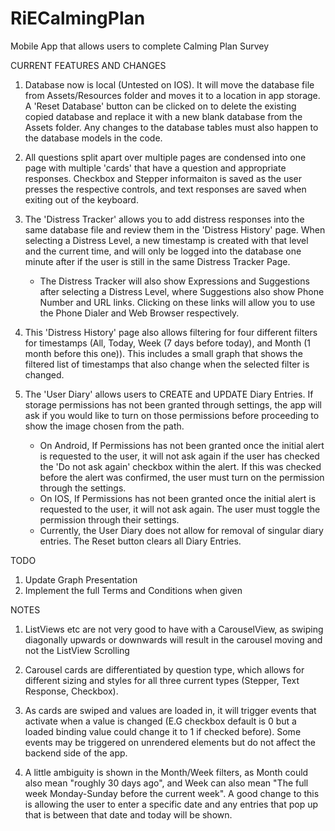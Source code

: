 # RiECalmingPlan
Mobile App that allows users to complete Calming Plan Survey

CURRENT FEATURES AND CHANGES
1. Database now is local (Untested on IOS). 
It will move the database file from Assets/Resources folder and moves it to a location in app storage. A 'Reset Database' button can be clicked on to delete the existing copied database and replace it with a new blank database from the Assets folder.
Any changes to the database tables must also happen to the database models in the code.

2. All questions split apart over multiple pages are condensed into one page with multiple 'cards' that have a question and
appropriate responses. Checkbox and Stepper informaiton is saved as the user presses the respective controls, and text responses are saved when exiting out of the keyboard.

3. The 'Distress Tracker' allows you to add distress responses into the same database file and review them in the 'Distress History' page. When selecting a Distress Level, a new timestamp is created with that level and the current time, and will only be logged into the database one minute after if the user is still in the same Distress Tracker Page.
   - The Distress Tracker will also show Expressions and Suggestions after selecting a Distress Level, where Suggestions also show Phone Number and URL links. Clicking on these links will allow you to use the Phone Dialer and Web Browser respectively.
   
4. This 'Distress History' page also allows filtering for four different filters for timestamps (All, Today, Week (7 days before today), and Month (1 month before this one)). This includes a small graph that shows the filtered list of timestamps that also change when the selected filter is changed.

5. The 'User Diary' allows users to CREATE and UPDATE Diary Entries. If storage permissions has not been granted through settings, the app will ask if you would like to turn on those permissions before proceeding to show the image chosen from the path.
   - On Android, If Permissions has not been granted once the initial alert is requested to the user, it will not ask again if the user has checked the 'Do not ask again' checkbox within the alert. If this was checked before the alert was confirmed, the user must turn on the permission through the settings.
   - On IOS, If Permissions has not been granted once the initial alert is requested to the user, it will not ask again. The user must toggle the permission through their settings.
   - Currently, the User Diary does not allow for removal of singular diary entries. The Reset button clears all Diary Entries.

TODO
1. Update Graph Presentation
2. Implement the full Terms and Conditions when given

NOTES
1. ListViews etc are not very good to have with a CarouselView, as swiping diagonally upwards or downwards will result 
in the carousel moving and not the ListView Scrolling
2. Carousel cards are differentiated by question type, which allows for different sizing and styles for all three current types
(Stepper, Text Response, Checkbox).
3. As cards are swiped and values are loaded in, it will trigger events that activate when a value is changed (E.G checkbox default is 0 but a loaded binding value could change it to 1 if checked before). Some events may be triggered on unrendered elements but do not affect the backend side of the app.

4. A little ambiguity is shown in the Month/Week filters, as Month could also mean "roughly 30 days ago", and Week can also mean "The full week Monday-Sunday before the current week". A good change to this is allowing the user to enter a specific date and any entries that pop up that is between that date and today will be shown.
